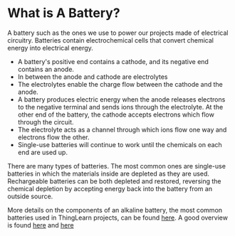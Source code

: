 # What is A Battery?

A battery such as the ones we use to power our projects made of electrical circuitry. Batteries contain electrochemical cells that convert chemical energy into electrical energy.

- A battery's positive end contains a cathode, and its negative end contains an anode.
- In between the anode and cathode are electrolytes
- The electrolytes enable the charge flow between the cathode and the anode.
- A battery produces electric energy when the anode releases electrons to the negative terminal and sends ions through the electrolyte. At the other end of the battery, the cathode accepts electrons which flow through the circuit.
- The electrolyte acts as a channel through which ions flow one way and electrons flow the other.
- Single-use batteries will continue to work until the chemicals on each end are used up.

There are many types of batteries. The most common ones are single-use batteries in which the materials inside are depleted as they are used. Rechargeable batteries can be both depleted and restored, reversing the chemical depletion by accepting energy back into the battery from an outside source.

More details on the components of an alkaline battery, the most common batteries used in ThingLearn projects, can be found [here](http://www.wisegeek.org/what-are-the-key-components-of-an-alkaline-battery.htm). A good overview is found [here](https://en.wikipedia.org/wiki/Battery_(electricity)) and [here](http://engineering.mit.edu/ask/how-does-battery-work)